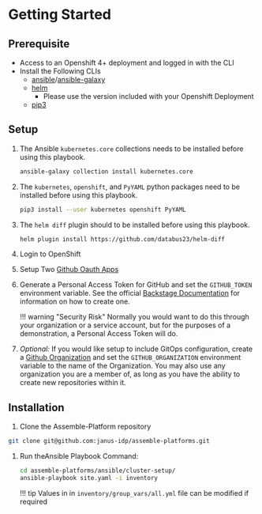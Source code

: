 # Getting Started

## Prerequisite

- Access to an Openshift 4+ deployment and logged in with the CLI
- Install the Following CLIs
  - [ansible](https://www.ansible.com/)/[ansible-galaxy](https://galaxy.ansible.com/)
  - [helm](https://helm.sh/)
    - Please use the version included with your Openshift Deployment
  - [pip3](https://pypi.org/project/pip/)

## Setup

1. The Ansible `kubernetes.core` collections needs to be installed before using this playbook.

    ``` sh
    ansible-galaxy collection install kubernetes.core
    ```

1. The `kubernetes`, `openshift`, and `PyYAML` python packages need to be installed before using this playbook.

    ``` sh
    pip3 install --user kubernetes openshift PyYAML
    ```

1. The `helm diff` plugin should to be installed before using this playbook.

    ``` sh
    helm plugin install https://github.com/databus23/helm-diff
    ```

1. Login to OpenShift

1. Setup Two [Github Oauth Apps](oauth-apps.md)

1. Generate a Personal Access Token for GitHub and set the `GITHUB_TOKEN` environment variable.
   See the official [Backstage Documentation](https://backstage.io/docs/getting-started/configuration#setting-up-a-github-integration) for information on how to create one.  

    !!! warning "Security Risk"
        Normally you would want to do this through your organization or a service account, but for the purposes of a demonstration, a Personal Access Token will do.

1. *Optional:* If you would like setup to include GitOps configuration, create a [Github Organization](https://github.com/settings/organizations) and set the `GITHUB_ORGANIZATION` environment variable to the name of the Organization. You may also use any organization you are a member of, as long as you have the ability to create new repositories within it.

## Installation

1. Clone the Assemble-Platform repository

  ``` sh
  git clone git@github.com:janus-idp/assemble-platforms.git
  ```

1. Run theAnsible Playbook Command:

    ```sh
    cd assemble-platforms/ansible/cluster-setup/
    ansible-playbook site.yaml -i inventory
    ```

    !!! tip
        Values in in `inventory/group_vars/all.yml` file can be modified if required
